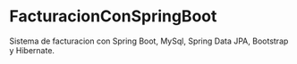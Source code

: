 # FacturacionConSpringBoot


Sistema de facturacion con Spring Boot, MySql, Spring Data JPA, Bootstrap y Hibernate.

